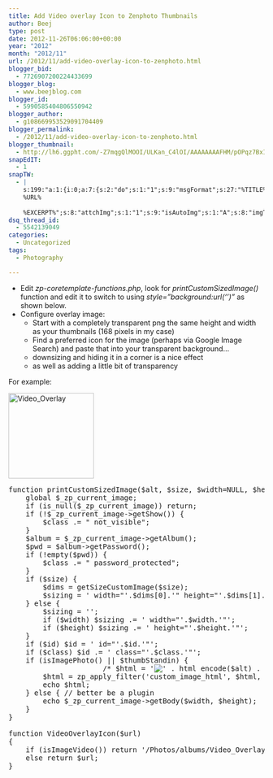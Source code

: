```yaml
---
title: Add Video overlay Icon to Zenphoto Thumbnails
author: Beej
type: post
date: 2012-11-26T06:06:00+00:00
year: "2012"
month: "2012/11"
url: /2012/11/add-video-overlay-icon-to-zenphoto.html
blogger_bid:
  - 7726907200224433699
blogger_blog:
  - www.beejblog.com
blogger_id:
  - 5990585404806550942
blogger_author:
  - g108669953529091704409
blogger_permalink:
  - /2012/11/add-video-overlay-icon-to-zenphoto.html
blogger_thumbnail:
  - http://lh6.ggpht.com/-Z7mqgQlMOOI/ULKan_C4lOI/AAAAAAAAFHM/pOPqz7BxIJ4/Video_Overlay_thumb%25255B2%25255D.png?imgmax=800
snapEdIT:
  - 1
snapTW:
  - |
    s:199:"a:1:{i:0;a:7:{s:2:"do";s:1:"1";s:9:"msgFormat";s:27:"%TITLE%
    %URL%
    
    %EXCERPT%";s:8:"attchImg";s:1:"1";s:9:"isAutoImg";s:1:"A";s:8:"imgToUse";s:0:"";s:9:"isAutoURL";s:1:"A";s:8:"urlToUse";s:0:"";}}";
dsq_thread_id:
  - 5542139049
categories:
  - Uncategorized
tags:
  - Photography

---
```

  * Edit _zp-coretemplate-functions.php_, look for _printCustomSizedImage()_ function and edit it to switch to using _style=”background:url(‘’)”_ as shown below. 
  * Configure overlay image: 
      * Start with a completely transparent png the same height and width as your thumbnails (168 pixels in my case) 
      * Find a preferred icon for the image (perhaps via Google Image Search) and paste that into your transparent background… 
      * downsizing and hiding it in a corner is a nice effect 
      * as well as adding a little bit of transparency 

For example:
  
[<img alt="Video_Overlay" src="http://lh6.ggpht.com/-Z7mqgQlMOOI/ULKan_C4lOI/AAAAAAAAFHM/pOPqz7BxIJ4/Video_Overlay_thumb%25255B2%25255D.png?imgmax=800" height="168" style="display: inline;" title="Video_Overlay" width="168" />][1]

<pre class="prettyprint">function printCustomSizedImage($alt, $size, $width=NULL, $height=NULL, $cropw=NULL, $croph=NULL, $cropx=NULL, $cropy=NULL, $class=NULL, $id=NULL, $thumbStandin=false, $effects=NULL) {
    global $_zp_current_image;
    if (is_null($_zp_current_image)) return;
    if (!$_zp_current_image->getShow()) {
        $class .= " not_visible";
    }
    $album = $_zp_current_image->getAlbum();
    $pwd = $album->getPassword();
    if (!empty($pwd)) {
        $class .= " password_protected";
    }
    if ($size) {
        $dims = getSizeCustomImage($size);
        $sizing = ' width="'.$dims[0].'" height="'.$dims[1].'"';
    } else {
        $sizing = '';
        if ($width) $sizing .= ' width="'.$width.'"';
        if ($height) $sizing .= ' height="'.$height.'"';
    }
    if ($id) $id = ' id="'.$id.'"';
    if ($class) $id .= ' class="'.$class.'"';
    if (isImagePhoto() || $thumbStandin) {
                      /* $html = '<img src="' . pathurlencode(getCustomImageURL($size, $width, $height, $cropw, $croph, $cropx, $cropy, $thumbStandin, $effects)) . '"' . */
        $html = '<img src="' . VideoOverlayIcon(pathurlencode(getCustomImageURL($size, $width, $height, $cropw, $croph, $cropx, $cropy, $thumbStandin, $effects))) . '"' .
            ' alt="' . html_encode($alt) . '"' .
            $id .
            $sizing .
            ' />';
        $html = zp_apply_filter('custom_image_html', $html, $thumbStandin);
        echo $html;
    } else { // better be a plugin
        echo $_zp_current_image->getBody($width, $height);
    }
}
 
function VideoOverlayIcon($url)
{
    if (isImageVideo()) return '/Photos/albums/Video_Overlay.png" style="background:url(' . $url . ')';
    else return $url;
}
</pre>

 [1]: http://lh3.ggpht.com/-6u4N74pJ8-8/ULKanCkQrkI/AAAAAAAAFHE/kVg29WJKxHo/s1600-h/Video_Overlay%25255B4%25255D.png